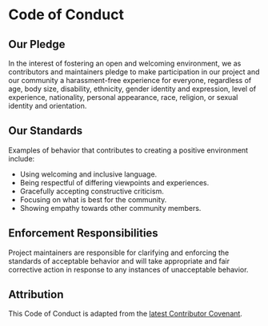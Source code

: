 # Code of Conduct

## Our Pledge
In the interest of fostering an open and welcoming environment, we as contributors and maintainers pledge to make participation in our project and our community a harassment-free experience for everyone, regardless of age, body size, disability, ethnicity, gender identity and expression, level of experience, nationality, personal appearance, race, religion, or sexual identity and orientation.

## Our Standards
Examples of behavior that contributes to creating a positive environment include:

- Using welcoming and inclusive language.
- Being respectful of differing viewpoints and experiences.
- Gracefully accepting constructive criticism.
- Focusing on what is best for the community.
- Showing empathy towards other community members.

## Enforcement Responsibilities
Project maintainers are responsible for clarifying and enforcing the standards of acceptable behavior and will take appropriate and fair corrective action in response to any instances of unacceptable behavior.
## Attribution
This Code of Conduct is adapted from the [latest Contributor Covenant](https://github.com/EthicalSource/contributor_covenant/blob/release/CODE_OF_CONDUCT.md).
